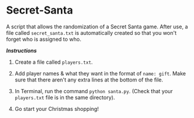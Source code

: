 # Secret-Santa
A script that allows the randomization of a Secret Santa game. After use, a file called ```secret_santa.txt``` is automatically created so that you won't forget who is assigned to who.

***Instructions***

1) Create a file called ```players.txt```.

2) Add player names & what they want in the format of ```name: gift```. Make sure that there aren't any extra lines at the bottom of the file.

3) In Terminal, run the command ```python santa.py```. (Check that your ```players.txt``` file is in the same directory).

4) Go start your Christmas shopping!
